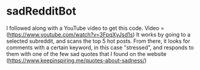 # sadRedditBot
I followed along with a YouTube video to get this code.
Video = (https://www.youtube.com/watch?v=3FpqXyJsd1s)
It works by going to a selected subreddit, and scans the top 5 hot posts. 
From there, it looks for comments with a certain keyword, in this case "stressed", and responds to them with one of the few sad quotes that I found on the website (https://www.keepinspiring.me/quotes-about-sadness/) 
